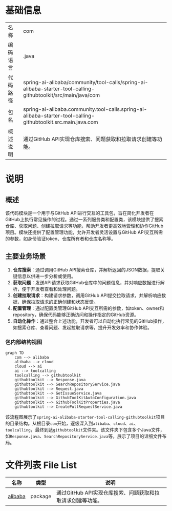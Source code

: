 # 基础信息

|      |      |
|------|------|
| 名称 | com |
| 编码语言 | .java |
| 代码路径 | spring-ai-alibaba/community/tool-calls/spring-ai-alibaba-starter-tool-calling-githubtoolkit/src/main/java/com |
| 包名 | spring-ai-alibaba.community.tool-calls.spring-ai-alibaba-starter-tool-calling-githubtoolkit.src.main.java.com |
| 概述说明 | 通过GitHub API实现仓库搜索、问题获取和拉取请求创建等功能。 |

# 说明

## 概述
该代码模块是一个用于与GitHub API进行交互的工具包，旨在简化开发者在GitHub上执行常见操作的过程。通过一系列服务类和配置类，该模块提供了搜索仓库、获取问题、创建拉取请求等功能，帮助开发者更高效地管理和协作GitHub项目。模块还提供了配置管理功能，允许开发者灵活设置与GitHub API交互所需的参数，如身份验证token、仓库所有者和仓库名称等。

## 主要业务场景
1. **仓库搜索**：通过调用GitHub API搜索仓库，并解析返回的JSON数据，提取关键信息以供进一步分析或使用。
2. **获取问题**：发送API请求获取GitHub仓库中的问题信息，并对响应数据进行解析，便于开发者查看和处理问题。
3. **创建拉取请求**：构建请求参数，调用GitHub API提交拉取请求，并解析响应数据，确保拉取请求的正确创建和状态反馈。
4. **配置管理**：通过配置类管理GitHub API交互所需的参数，如token、owner和repository，确保代码能够正确访问和操作指定的GitHub资源。
5. **自动化操作**：通过整合上述功能，开发者可以自动化执行常见的GitHub操作，如搜索仓库、查看问题、发起拉取请求等，提升开发效率和协作体验。


### 包内部结构视图

```mermaid
graph TD
    com --> alibaba
    alibaba --> cloud
    cloud --> ai
    ai --> toolcalling
    toolcalling --> githubtoolkit
    githubtoolkit --> Response.java
    githubtoolkit --> SearchRepositoryService.java
    githubtoolkit --> Request.java
    githubtoolkit --> GetIssueService.java
    githubtoolkit --> GithubToolKitAutoConfiguration.java
    githubtoolkit --> GithubToolKitProperties.java
    githubtoolkit --> CreatePullRequestService.java
```

该流程图展示了`spring-ai-alibaba-starter-tool-calling-githubtoolkit`项目的目录结构。从根目录`com`开始，逐级深入到`alibaba`、`cloud`、`ai`、`toolcalling`，最终到达`githubtoolkit`文件夹。该文件夹下包含多个Java文件，如`Response.java`、`SearchRepositoryService.java`等，展示了项目的详细文件布局。

# 文件列表 File List

| 名称   | 类型  | 说明 |
|-------|------|-------------|
| [alibaba](alibaba/_module.md) | package | 通过GitHub API实现仓库搜索、问题获取和拉取请求创建等功能。 |


